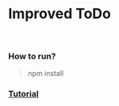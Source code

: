 # Improved ToDo
&nbsp;

### How to run?
> npm install

### [Tutorial](https://www.youtube.com/watch?v=a_7Z7C_JCyo)
